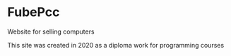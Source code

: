 # FubePcc
 Website for selling computers

This site was created in 2020 as a diploma work for programming courses

